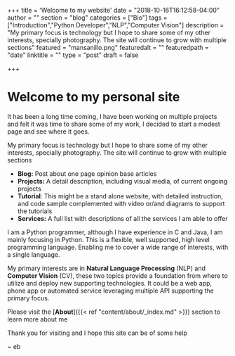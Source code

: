 +++
title = 'Welcome to my website'
date = "2018-10-16T16:12:58-04:00"
author = ""
section = "blog"
categories = ["Bio"]
tags = ["Introduction","Python Developer","NLP","Computer Vision"]
description = "My primary focus is technology but I hope to share some of my other interests, specially photography. The site will continue to grow with multiple sections"
featured = "mansanillo.png"
featuredalt = ""
featuredpath = "date"
linktitle = ""
type = "post"
draft = false

+++

# Welcome to my personal site

It has been a long time coming, I have been working on multiple projects and felt it was time to share some of my work, I decided to start a modest page and see where it goes.

My primary focus is technology but I hope to share some of my other interests, specially photography. The site will continue to grow with multiple sections

* **Blog:** Post about one page opinion base articles
* **Projects:** A detail description, including visual media, of current ongoing projects
* **Tutorial**: This might be a stand alone website, with detailed instruction, and code sample complemented with video or/and diagrams to support the tutorials
* **Services:** A full list with descriptions of all the services I am able to offer

I am a Python programmer, although I have experience in C and Java, I am mainly focusing in Python. This is a flexible, well supported, high level programming language. Enabling me to cover a  wide range of interests, with a single language.

My primary interests are in **Natural Language Processing** (NLP) and **Computer Vision** (CV), these two topics provide a foundation from where to utilize and deploy new supporting technologies. It could be a web app, phone app or automated service leveraging multiple API supporting the primary focus.

Please visit the [**About**]({{< ref "content/about/_index.md" >}}) section to learn more about me

Thank you for visiting and I hope this site can be of some help

~ eb
